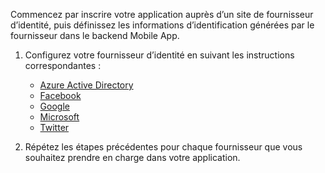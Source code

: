 
Commencez par inscrire votre application auprès d’un site de fournisseur d’identité, puis définissez les informations d’identification générées par le fournisseur dans le backend Mobile App.

1. Configurez votre fournisseur d’identité en suivant les instructions correspondantes : 
   
   * [Azure Active Directory](../articles/app-service-mobile/app-service-mobile-how-to-configure-active-directory-authentication.md)
   * [Facebook](../articles/app-service-mobile/app-service-mobile-how-to-configure-facebook-authentication.md)
   * [Google](../articles/app-service-mobile/app-service-mobile-how-to-configure-google-authentication.md)
   * [Microsoft](../articles/app-service-mobile/app-service-mobile-how-to-configure-microsoft-authentication.md)
   * [Twitter](../articles/app-service-mobile/app-service-mobile-how-to-configure-twitter-authentication.md)
2. Répétez les étapes précédentes pour chaque fournisseur que vous souhaitez prendre en charge dans votre application.

<!-- URLs. -->
[Portail Azure]: https://portal.azure.com/


<!--HONumber=Nov16_HO3-->


